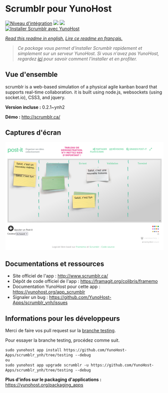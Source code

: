 # Scrumblr pour YunoHost

[![Niveau d'intégration](https://dash.yunohost.org/integration/scrumblr.svg)](https://dash.yunohost.org/appci/app/scrumblr) ![](https://ci-apps.yunohost.org/ci/badges/scrumblr.status.svg) ![](https://ci-apps.yunohost.org/ci/badges/scrumblr.maintain.svg)  
[![Installer Scrumblr avec YunoHost](https://install-app.yunohost.org/install-with-yunohost.svg)](https://install-app.yunohost.org/?app=scrumblr)

*[Read this readme in english.](./README.md)*
*[Lire ce readme en français.](./README_fr.md)*

> *Ce package vous permet d'installer Scrumblr rapidement et simplement sur un serveur YunoHost.
Si vous n'avez pas YunoHost, regardez [ici](https://yunohost.org/#/install) pour savoir comment l'installer et en profiter.*

## Vue d'ensemble

scrumblr is a web-based simulation of a physical agile kanban board that supports real-time collaboration. it is built using node.js, websockets (using socket.io), CSS3, and jquery. 

**Version incluse :** 0.2.1~ynh2

**Démo :** http://scrumblr.ca/

## Captures d'écran

![](./doc/screenshots/post-it_demo.png)

## Documentations et ressources

* Site officiel de l'app : http://www.scrumblr.ca/
* Dépôt de code officiel de l'app : https://framagit.org/colibris/framemo
* Documentation YunoHost pour cette app : https://yunohost.org/app_scrumblr
* Signaler un bug : https://github.com/YunoHost-Apps/scrumblr_ynh/issues

## Informations pour les développeurs

Merci de faire vos pull request sur la [branche testing](https://github.com/YunoHost-Apps/scrumblr_ynh/tree/testing).

Pour essayer la branche testing, procédez comme suit.
```
sudo yunohost app install https://github.com/YunoHost-Apps/scrumblr_ynh/tree/testing --debug
ou
sudo yunohost app upgrade scrumblr -u https://github.com/YunoHost-Apps/scrumblr_ynh/tree/testing --debug
```

**Plus d'infos sur le packaging d'applications :** https://yunohost.org/packaging_apps